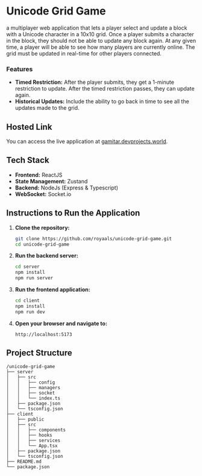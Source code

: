 # Unicode Grid Game

a multiplayer web application that lets a player select and update a block with a Unicode character in a 10x10 grid. Once a player submits a character in the block, they should not be able to update any block again. At any given time, a player will be able to see how many players are currently online. The grid must be updated in real-time for other players connected.

### Features

- **Timed Restriction:** After the player submits, they get a 1-minute restriction to update. After the timed restriction passes, they can update again.
- **Historical Updates:** Include the ability to go back in time to see all the updates made to the grid.

## Hosted Link

You can access the live application at [gamitar.devprojects.world](https://gamitar.devprojects.world).

## Tech Stack

- **Frontend:** ReactJS
- **State Management:** Zustand
- **Backend:** NodeJs (Express & Typescript)
- **WebSocket:** Socket.io

## Instructions to Run the Application

1. **Clone the repository:**

   ```bash
   git clone https://github.com/royaals/unicode-grid-game.git
   cd unicode-grid-game
   ```

2. **Run the backend server:**

   ```bash
   cd server
   npm install
   npm run server
   ```

3. **Run the frontend application:**

   ```bash
   cd client
   npm install
   npm run dev
   ```

4. **Open your browser and navigate to:**
   ```
   http://localhost:5173
   ```

## Project Structure

```
/unicode-grid-game
├── server
│   ├── src
│   │   ├── config
│   │   ├── managers
│   │   ├── socket
│   │   └── index.ts
│   ├── package.json
│   └── tsconfig.json
├── client
│   ├── public
│   ├── src
│   │   ├── components
│   │   ├── hooks
│   │   ├── services
│   │   └── App.tsx
│   ├── package.json
│   └── tsconfig.json
├── README.md
└── package.json
```
